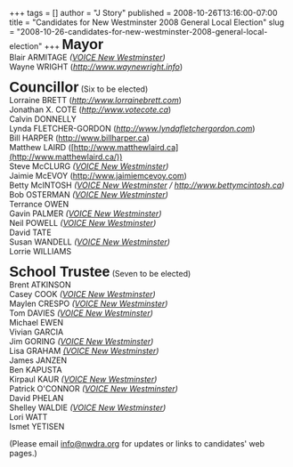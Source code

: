 +++
tags = []
author = "J Story"
published = 2008-10-26T13:16:00-07:00
title = "Candidates for New Westminster 2008 General Local Election"
slug = "2008-10-26-candidates-for-new-westminster-2008-general-local-election"
+++
<span
style="font-weight: bold;font-family:arial;font-size:180%;">Mayor</span>  
Blair ARMITAGE<span style="font-style: italic;"> ([VOICE New
Westminster](http://www.voicenewwestminster.org/))</span>  
Wayne WRIGHT ([<span
style="font-style: italic;">http://www.waynewright.info</span>](http://www.waynewright.info))  
  
<span style="font-weight: bold;font-size:180%;"><span
style="font-family:arial;">Councillor</span></span> (Six to be
elected)  
Lorraine BRETT ([<span
style="font-style: italic;">http://www.lorrainebrett.com</span>](http://www.lorrainebrett.com))  
Jonathan X. COTE ([<span
style="font-style: italic;">http://www.votecote.ca</span>](http://www.votecote.ca))  
Calvin DONNELLY  
Lynda FLETCHER-GORDON ([<span
style="font-style: italic;">http://www.lyndafletchergordon.com</span>](http://www.lyndafletchergordon.com))  
Bill HARPER (<http://www.billharper.ca>)  
Matthew LAIRD
([http://www.matthewlaird.ca](http://www.matthewlaird.ca/))  
Steve McCLURG<span style="font-style: italic;"> ([VOICE New
Westminster](http://www.voicenewwestminster.org/))</span>  
Jaimie McEVOY (<http://www.jaimiemcevoy.com>)  
Betty McINTOSH <span style="font-style: italic;">([VOICE New
Westminster](http://www.voicenewwestminster.org/) /
<http://www.bettymcintosh.ca>)</span>  
Bob OSTERMAN <span style="font-style: italic;">([VOICE New
Westminster](http://www.voicenewwestminster.org/))</span>  
Terrance OWEN  
Gavin PALMER <span style="font-style: italic;">([VOICE New
Westminster](http://www.voicenewwestminster.org/))</span>  
Neil POWELL <span style="font-style: italic;">([VOICE New
Westminster](http://www.voicenewwestminster.org/))</span>  
David TATE  
Susan WANDELL<span style="font-style: italic;"> ([VOICE New
Westminster](http://www.voicenewwestminster.org/))</span>  
Lorrie WILLIAMS  
  
<span style="font-weight: bold;font-size:180%;"><span
style="font-family:arial;">School Trustee</span></span> (Seven to be
elected)  
Brent ATKINSON  
Casey COOK<span style="font-style: italic;"> ([VOICE New
Westminster](http://www.voicenewwestminster.org/))</span>  
Maylen CRESPO <span style="font-style: italic;">([VOICE New
Westminster](http://www.voicenewwestminster.org/))</span>  
Tom DAVIES <span style="font-style: italic;">([VOICE New
Westminster](http://www.voicenewwestminster.org/))</span>  
Michael EWEN  
Vivian GARCIA  
Jim GORING<span style="font-style: italic;"> ([VOICE New
Westminster](http://www.voicenewwestminster.org/))</span>  
Lisa GRAHAM<span style="font-style: italic;"> [(VOICE New
Westminster](http://www.voicenewwestminster.org/))</span>  
James JANZEN  
Ben KAPUSTA  
Kirpaul KAUR <span style="font-style: italic;">([VOICE New
Westminster](http://www.voicenewwestminster.org/))</span>  
Patrick O'CONNOR <span style="font-style: italic;">([VOICE New
Westminster](http://www.voicenewwestminster.org/))</span>  
David PHELAN  
Shelley WALDIE<span style="font-style: italic;"> ([VOICE New
Westminster](http://www.voicenewwestminster.org/))</span>  
Lori WATT  
Ismet YETISEN  
  
  
(Please email <info@nwdra.org> for updates or links to candidates' web
pages.)
